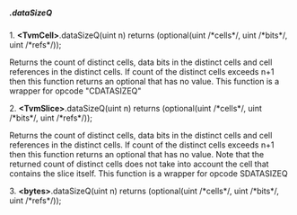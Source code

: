 ##### .dataSizeQ

1\. **\<TvmCell>**.dataSizeQ(uint n) returns (optional(uint /\*cells\*/, uint /\*bits\*/, uint /\*refs\*/));

Returns the count of distinct cells, data bits in the distinct cells and cell references in the distinct cells. If count of the distinct cells exceeds n+1 then this function returns an optional that has no value. This function is a wrapper for opcode "CDATASIZEQ" 

2\. **\<TvmSlice>**.dataSizeQ(uint n) returns (optional(uint /\*cells\*/, uint /\*bits\*/, uint /\*refs\*/));

Returns the count of distinct cells, data bits in the distinct cells and cell references in the distinct cells. If count of the distinct cells exceeds n+1 then this function returns an optional that has no value. Note that the returned count of distinct cells does not take into account the cell that contains the slice itself. This function is a wrapper for opcode SDATASIZEQ

3\. **\<bytes>**.dataSizeQ(uint n) returns (optional(uint /\*cells\*/, uint /\*bits\*/, uint /\*refs\*/));